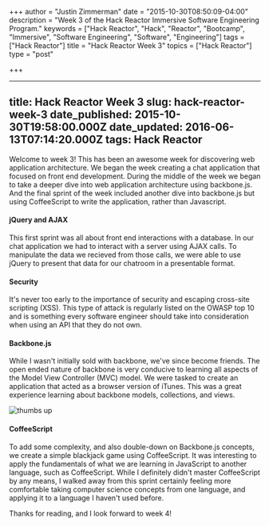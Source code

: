 +++
author = "Justin Zimmerman"
date = "2015-10-30T08:50:09-04:00"
description = "Week 3 of the Hack Reactor Immersive Software Engineering Program."
keywords = ["Hack Reactor", "Hack", "Reactor", "Bootcamp", "Immersive", "Software Engineering", "Software", "Engineering"]
tags = ["Hack Reactor"]
title = "Hack Reactor Week 3"
topics = ["Hack Reactor"]
type = "post"

+++

---
title: Hack Reactor Week 3
slug: hack-reactor-week-3
date_published: 2015-10-30T19:58:00.000Z
date_updated:   2016-06-13T07:14:20.000Z
tags: Hack Reactor
---

Welcome to week 3! This has been an awesome week for discovering web application architecture. We began the week creating a chat application that focused on front end development. During the middle of the week we began to take a deeper dive into web application architecture using backbone.js. And the final sprint of the week included another dive into backbone.js but using CoffeeScript to write the application, rather than Javascript.

#### jQuery and AJAX

This first sprint was all about front end interactions with a database. In our chat application we had to interact with a server using AJAX calls. To manipulate the data we recieved from those calls, we were able to use jQuery to present that data for our chatroom in a presentable format.

#### Security

It's never too early to the importance of security and escaping cross-site scripting (XSS). This type of attack is regularly listed on the OWASP top 10 and is something every software engineer should take into consideration when using an API that they do not own.

#### Backbone.js

While I wasn't initially sold with backbone, we've since become friends. The open ended nature of backbone is very conducive to learning all aspects of the  Model View Controller (MVC) model. We were tasked to create an application that acted as a browser version of iTunes. This was a great experience learning about backbone models, collections, and views.

![thumbs up](http://i.giphy.com/XreQmk7ETCak0.gif)

#### CoffeeScript

To add some complexity, and also double-down on Backbone.js concepts, we create a simple blackjack game using CoffeeScript. It was interesting to apply the fundamentals of what we are learning in JavaScript to another language, such as CoffeeScript. While I definitely didn't master CoffeeScript by any means, I walked away from this sprint certainly feeling more comfortable taking computer science concepts from one language, and applying it to a language I haven't used before.

Thanks for reading, and I look forward to week 4!

